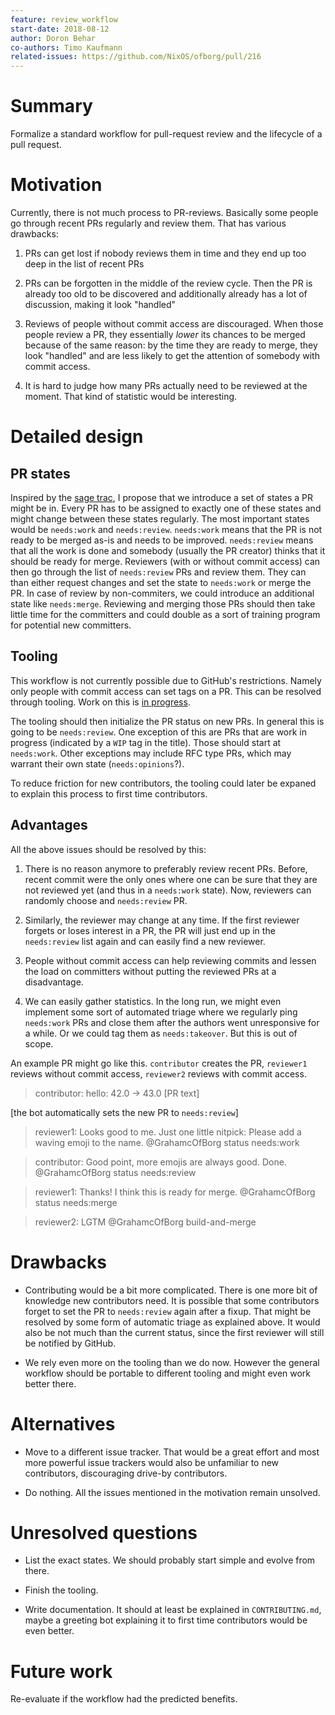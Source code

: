 ```yaml
---
feature: review_workflow
start-date: 2018-08-12
author: Doron Behar
co-authors: Timo Kaufmann
related-issues: https://github.com/NixOS/ofborg/pull/216
---
```


# Summary
[summary]: #summary

Formalize a standard workflow for pull-request review and the lifecycle of a
pull request.

# Motivation
[motivation]: #motivation

Currently, there is not much process to PR-reviews. Basically some people go
through recent PRs regularly and review them. That has various drawbacks:

1. PRs can get lost if nobody reviews them in time and they end up too deep in
  the list of recent PRs

2. PRs can be forgotten in the middle of the review cycle. Then the PR is already
  too old to be discovered and additionally already has a lot of discussion,
  making it look "handled"

3. Reviews of people without commit access are discouraged. When those people
  review a PR, they essentially *lower* its chances to be merged because of
  the same reason: by the time they are ready to merge, they look "handled" and
  are less likely to get the attention of somebody with commit access.

4. It is hard to judge how many PRs actually need to be reviewed at the moment.
  That kind of statistic would be interesting.

# Detailed design
[design]: #detailed-design

## PR states

Inspired by the [sage trac](https://trac.sagemath.org/query?desc=1&order=id&group=status&status=!closed&summary=~upgrad&or&status=!closed&summary=~updat),
I propose that we introduce a set of states a PR might be in. Every PR has to
be assigned to exactly one of these states and might change between these states
regularly. The most important states would be `needs:work` and `needs:review`.
`needs:work` means that the PR is not ready to be merged as-is and needs to be
improved. `needs:review` means that all the work is done and somebody (usually
the PR creator) thinks that it should be ready for merge. Reviewers (with or
without commit access) can then go through the list of `needs:review` PRs and
review them. They can than either request changes and set the state to
`needs:work` or merge the PR. In case of review by non-commiters, we could
introduce an additional state like `needs:merge`. Reviewing and merging those
PRs should then take little time for the committers and could double as a sort
of training program for potential new committers.

## Tooling

This workflow is not currently possible due to GitHub's restrictions. Namely
only people with commit access can set tags on a PR. This can be resolved
through tooling. Work on this is [in progress](https://github.com/NixOS/ofborg/pull/216).

The tooling should then initialize the PR status on new PRs. In general this
is going to be `needs:review`. One exception of this are PRs that are work in
progress (indicated by a `WIP` tag in the title). Those should start at
`needs:work`. Other exceptions may include RFC type PRs, which may warrant their
own state (`needs:opinions`?).

To reduce friction for new contributors, the tooling could later be expaned
to explain this process to first time contributors.

## Advantages

All the above issues should be resolved by this:

1. There is no reason anymore to preferably review recent PRs. Before, recent
   commit were the only ones where one can be sure that they are not reviewed
   yet (and thus in a `needs:work` state). Now, reviewers can randomly choose
   and `needs:review` PR.

2. Similarly, the reviewer may change at any time. If the first reviewer forgets
   or loses interest in a PR, the PR will just end up in the `needs:review` list
   again and can easily find a new reviewer.

3. People without commit access can help reviewing commits and lessen the load
   on committers without putting the reviewed PRs at a disadvantage.

4. We can easily gather statistics. In the long run, we might even implement
   some sort of automated triage where we regularly ping `needs:work` PRs and
   close them after the authors went unresponsive for a while. Or we could
   tag them as `needs:takeover`. But this is out of scope.


An example PR might go like this. `contributor` creates the PR, `reviewer1`
reviews without commit access, `reviewer2` reviews with commit access.

> contributor: hello: 42.0 -> 43.0 [PR text]

[the bot automatically sets the new PR to `needs:review`]

> reviewer1: Looks good to me. Just one little nitpick: Please add a waving emoji to the name.
> @GrahamcOfBorg status needs:work

> contributor: Good point, more emojis are always good. Done.
> @GrahamcOfBorg status needs:review

> reviewer1: Thanks! I think this is ready for merge.
> @GrahamcOfBorg status needs:merge

> reviewer2: LGTM
> @GrahamcOfBorg build-and-merge

# Drawbacks
[drawbacks]: #drawbacks

- Contributing would be a bit more complicated. There is one more bit of
  knowledge new contributors need. It is possible that some contributors forget
  to set the PR to `needs:review` again after a fixup. That might be resolved
  by some form of automatic triage as explained above. It would also be not much
  than the current status, since the first reviewer will still be notified by
  GitHub.

- We rely even more on the tooling than we do now. However the general workflow
  should be portable to different tooling and might even work better there.

# Alternatives
[alternatives]: #alternatives

- Move to a different issue tracker. That would be a great effort and most
  more powerful issue trackers would also be unfamiliar to new contributors,
  discouraging drive-by contributors.

- Do nothing. All the issues mentioned in the motivation remain unsolved.

# Unresolved questions
[unresolved]: #unresolved-questions

- List the exact states. We should probably start simple and evolve from there.

- Finish the tooling.

- Write documentation. It should at least be explained in `CONTRIBUTING.md`,
  maybe a greeting bot explaining it to first time contributors would be even
  better.

# Future work
[future]: #future-work

Re-evaluate if the workflow had the predicted benefits.
